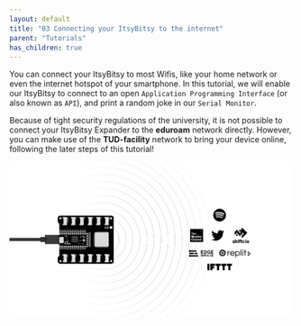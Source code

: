 ```yaml
---
layout: default
title: "03 Connecting your ItsyBitsy to the internet"
parent: "Tutorials"
has_children: true
---
```


You can connect your ItsyBitsy to most Wifis, like your home network or even the internet hotspot of your smartphone.
In this tutorial, we will enable our ItsyBitsy to connect to an open `Application Programming Interface` (or also known as `API`), and print a random joke in our `Serial Monitor`.

Because of tight security regulations of the university, it is not possible to connect your ItsyBitsy Expander to the **eduroam** network directly. However, you can make use of the **TUD-facility** network to bring your device online, following the later steps of this tutorial!

![Cover image showing an ItsyBitsy Expander and online services](assets/tutorial3-cover.jpg)
